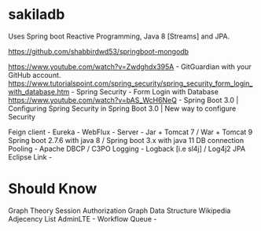 # sakiladb

Uses Spring boot Reactive Programming, Java 8 [Streams] and JPA.

https://github.com/shabbirdwd53/springboot-mongodb

https://www.youtube.com/watch?v=Zwdghdx395A - GitGuardian with your GitHub account.
https://www.tutorialspoint.com/spring_security/spring_security_form_login_with_database.htm - Spring Security - Form Login with Database
https://www.youtube.com/watch?v=bAS_WcH6NeQ - Spring Boot 3.0 | Configuring Spring Security in Spring Boot 3.0 | New way to configure Security

Feign client - 
Eureka - 
WebFlux - 
Server - Jar + Tomcat 7 / War + Tomcat 9 
Spring boot 2.7.6 with java 8 / Spring boot 3.x with java 11
DB connection Pooling - Apache DBCP / C3PO 
Logging - Logback [i.e sl4j] / Log4j2
JPA Eclipse Link - 

# Should Know
Graph Theory
Session Authorization
Graph Data Structure Wikipedia
Adjecency List
AdminLTE - 
Workflow Queue - 
